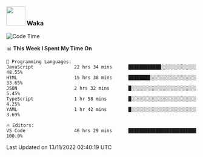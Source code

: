 ### <img src="https://media.giphy.com/media/VgCDAzcKvsR6OM0uWg/giphy.gif" width="50"> Waka

  <!--START_SECTION:waka-->
![Code Time](http://img.shields.io/badge/Code%20Time-1%2C073%20hrs%2042%20mins-blue)

📊 **This Week I Spent My Time On** 

```text
💬 Programming Languages: 
JavaScript               22 hrs 34 mins      ████████████░░░░░░░░░░░░░   48.55% 
HTML                     15 hrs 38 mins      ████████░░░░░░░░░░░░░░░░░   33.65% 
JSON                     2 hrs 32 mins       █░░░░░░░░░░░░░░░░░░░░░░░░   5.45% 
TypeScript               1 hr 58 mins        █░░░░░░░░░░░░░░░░░░░░░░░░   4.25% 
YAML                     1 hr 42 mins        █░░░░░░░░░░░░░░░░░░░░░░░░   3.69%

🔥 Editors: 
VS Code                  46 hrs 29 mins      █████████████████████████   100.0%

```


 Last Updated on 13/11/2022 02:40:19 UTC
<!--END_SECTION:waka-->
